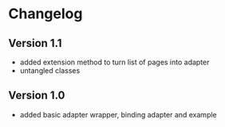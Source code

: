 # Changelog

## Version 1.1

- added extension method to turn list of pages into adapter
- untangled classes

## Version 1.0

- added basic adapter wrapper, binding adapter and example